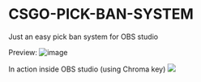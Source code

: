 # CSGO-PICK-BAN-SYSTEM
Just an easy pick ban system for OBS studio

Preview:
![image](https://github.com/octametric/octametric.github.io/assets/28394794/c422557c-1520-4278-8ab2-9c5cb63b5496)

In action inside OBS studio (using Chroma key)
![](https://media3.giphy.com/media/v1.Y2lkPTc5MGI3NjExaXY1NWw3bDk0OGJnOTM4dHp4dWZteG55bXA2bTJlNTFmbHNuZXg0YiZlcD12MV9pbnRlcm5hbF9naWZfYnlfaWQmY3Q9Zw/G7qFplMDFXSOuMXfeq/giphy.gif)
